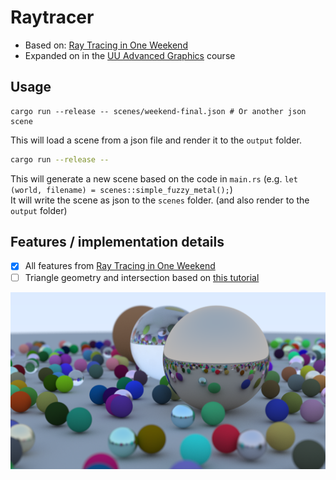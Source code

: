 # Raytracer

- Based on: [Ray Tracing in One Weekend](https://raytracing.github.io/books/RayTracingInOneWeekend.html)
- Expanded on in the [UU Advanced Graphics](https://ics-websites.science.uu.nl/docs/vakken/magr/2024-2025) course

## Usage
```shell
cargo run --release -- scenes/weekend-final.json # Or another json scene
```
This will load a scene from a json file and render it to the `output` folder.
```sh
cargo run --release -- 
```
This will generate a new scene based on the code in `main.rs` (e.g. `let (world, filename) = scenes::simple_fuzzy_metal();`)  
It will write the scene as json to the `scenes` folder. (and also render to the `output` folder)

## Features / implementation details
- [x] All features from [Ray Tracing in One Weekend](https://raytracing.github.io/books/RayTracingInOneWeekend.html)
- [ ] Triangle geometry and intersection based on [this tutorial](https://www.scratchapixel.com/lessons/3d-basic-rendering/ray-tracing-rendering-a-triangle/geometry-of-a-triangle.html)

![Final image](final_image.png)